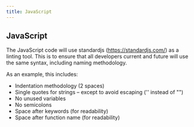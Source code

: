 ```yaml
---
title: JavaScript
---
```


## JavaScript

The JavaScript code will use standardjs (https://standardjs.com/) as a linting tool. This is to ensure that all developers current and future will use the same syntax, including naming methodology.

As an example, this includes:
* Indentation methodology (2 spaces)
* Single quotes for strings – except to avoid escaping ('' instead of "")
* No unused variables
* No semicolons
* Space after keywords (for readability)
* Space after function name (for readability)
